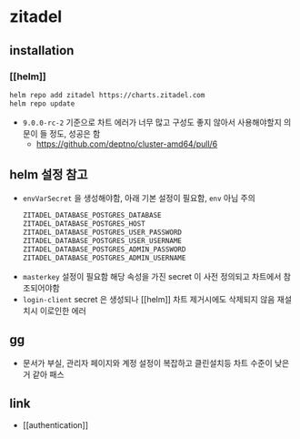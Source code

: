 # zitadel

## installation
### [[helm]]
```sh
helm repo add zitadel https://charts.zitadel.com
helm repo update
```

- `9.0.0-rc-2` 기준으로 차트 에러가 너무 많고 구성도 좋지 않아서 사용해야할지 의문이 들 정도, 성공은 함
  + https://github.com/deptno/cluster-amd64/pull/6

## helm 설정 참고
- `envVarSecret` 을 생성해야함, 아래 기본 설정이 필요함, `env` 아님 주의
  ```sh
  ZITADEL_DATABASE_POSTGRES_DATABASE
  ZITADEL_DATABASE_POSTGRES_HOST
  ZITADEL_DATABASE_POSTGRES_USER_PASSWORD
  ZITADEL_DATABASE_POSTGRES_USER_USERNAME
  ZITADEL_DATABASE_POSTGRES_ADMIN_PASSWORD
  ZITADEL_DATABASE_POSTGRES_ADMIN_USERNAME
  ```
- `masterkey` 설정이 필요함 해당 속성을 가진 secret 이 사전 정의되고 차트에서 참조되어야함
- `login-client` secret 은 생성되나 [[helm]] 차트 제거시에도 삭제되지 않음 재설치시 이로인한 에러

## gg
- 문서가 부실, 관리자 페이지와 계정 설정이 복잡하고 클린설치등 차트 수준이 낮은거 같아 패스

## link
- [[authentication]]
